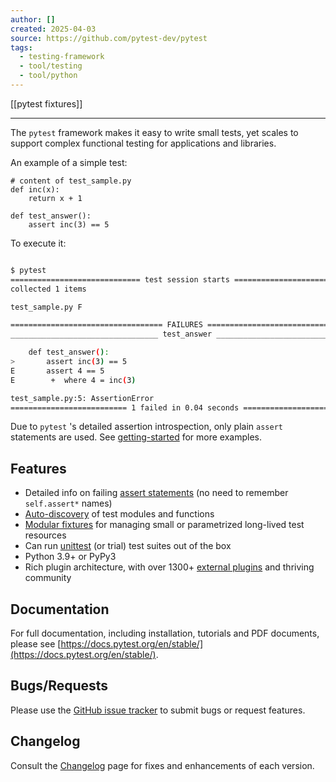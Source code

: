 ```yaml
---
author: []
created: 2025-04-03
source: https://github.com/pytest-dev/pytest
tags:
  - testing-framework
  - tool/testing
  - tool/python
---
```


[[pytest fixtures]]
___

The `pytest` framework makes it easy to write small tests, yet scales to support complex functional testing for applications and libraries.

An example of a simple test:

```
# content of test_sample.py
def inc(x):
    return x + 1

def test_answer():
    assert inc(3) == 5
```

To execute it:

```sh

$ pytest
============================= test session starts =============================
collected 1 items

test_sample.py F

================================== FAILURES ===================================
_________________________________ test_answer _________________________________

    def test_answer():
>       assert inc(3) == 5
E       assert 4 == 5
E        +  where 4 = inc(3)

test_sample.py:5: AssertionError
========================== 1 failed in 0.04 seconds ===========================
```

Due to `pytest` 's detailed assertion introspection, only plain `assert` statements are used. See [getting-started](https://docs.pytest.org/en/stable/getting-started.html#our-first-test-run) for more examples.

## Features

- Detailed info on failing [assert statements](https://docs.pytest.org/en/stable/how-to/assert.html) (no need to remember `self.assert*` names)
- [Auto-discovery](https://docs.pytest.org/en/stable/explanation/goodpractices.html#python-test-discovery) of test modules and functions
- [Modular fixtures](https://docs.pytest.org/en/stable/explanation/fixtures.html) for managing small or parametrized long-lived test resources
- Can run [unittest](https://docs.pytest.org/en/stable/how-to/unittest.html) (or trial) test suites out of the box
- Python 3.9+ or PyPy3
- Rich plugin architecture, with over 1300+ [external plugins](https://docs.pytest.org/en/latest/reference/plugin_list.html) and thriving community

## Documentation

For full documentation, including installation, tutorials and PDF documents, please see [https://docs.pytest.org/en/stable/](https://docs.pytest.org/en/stable/).

## Bugs/Requests

Please use the [GitHub issue tracker](https://github.com/pytest-dev/pytest/issues) to submit bugs or request features.

## Changelog

Consult the [Changelog](https://docs.pytest.org/en/stable/changelog.html) page for fixes and enhancements of each version.